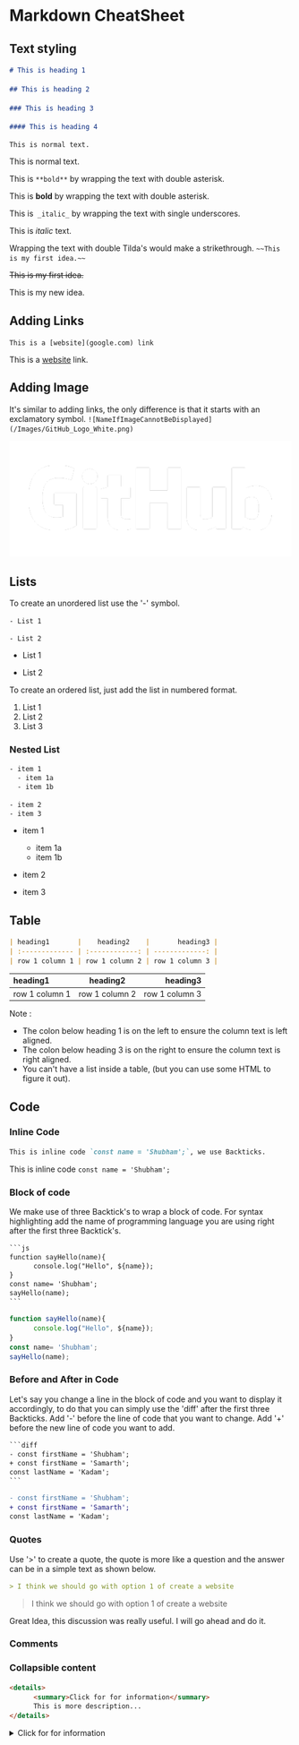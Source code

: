 # Markdown CheatSheet

## Text styling

```markdown
# This is heading 1

## This is heading 2

### This is heading 3

#### This is heading 4
```



`This is normal text.`

This is normal text.



This is  `**bold**`  by wrapping the text with double asterisk.

This is **bold** by wrapping the text with double asterisk.



This is` _italic_` by wrapping the text with single underscores.

This is _italic_ text.



Wrapping the text with double Tilda's would make a strikethrough.
`~~This is my first idea.~~`

~~This is my first idea.~~

This is my new idea.



## Adding Links

`This is a [website](google.com) link`

This is a [website](google.com) link.

## Adding Image

It's similar to adding links, the only difference is that it starts with an exclamatory symbol.
`![NameIfImageCannotBeDisplayed](/Images/GitHub_Logo_White.png)`

![Shubham](/Images/GitHub_Logo_White.png)

## Lists

To create an unordered list use the '-' symbol.

`- List 1`

`- List 2`

- List 1

- List 2

To create an ordered list, just add the list in numbered format.

1. List 1
2. List 2
3. List 3

### Nested List

```
- item 1 
  - item 1a
  - item 1b

- item 2
- item 3
```

- item 1 
  - item 1a
  - item 1b

- item 2
- item 3

## Table

```markdown
| heading1       |    heading2    |       heading3 |
| :------------- | :------------: | -------------: |
| row 1 column 1 | row 1 column 2 | row 1 column 3 |
```

| heading1       |    heading2    |       heading3 |
| :------------- | :------------: | -------------: |
| row 1 column 1 | row 1 column 2 | row 1 column 3 |

Note :

- The colon below heading 1 is on the left to ensure the column text is left aligned.
- The colon below heading 3 is on the right to ensure the column text is right aligned.
- You can't have a list inside a table, (but you can use some HTML to figure it out).

## Code

### Inline Code

```markdown
This is inline code `const name = 'Shubham';`, we use Backticks.
```

This is inline code `const name = 'Shubham';`

### Block of code

We make use of three Backtick's to wrap a block of code.
For syntax highlighting add the name of programming language you are using right after the first three Backtick's.

````
```js
function sayHello(name){
      console.log("Hello", ${name});
}
const name= 'Shubham';
sayHello(name);
```
````

```js
function sayHello(name){
      console.log("Hello", ${name});
}
const name= 'Shubham';
sayHello(name);
```

### Before and After in Code

Let's say you change a line in the block of code and you want to display it accordingly, to do that you can simply use the 'diff' after the first three Backticks.
Add '-' before the line of code that you want to change.
Add '+' before the new line of code you want to add.

````
```diff
- const firstName = 'Shubham';
+ const firstName = 'Samarth';
const lastName = 'Kadam';
```
````

```diff
- const firstName = 'Shubham';
+ const firstName = 'Samarth';
const lastName = 'Kadam';

```

### Quotes

Use '>' to create a quote, the quote is more like a question and the answer can be in a simple text as shown below.

```markdown
> I think we should go with option 1 of create a website
```

> I think we should go with option 1 of create a website

Great Idea, this discussion was really useful. I will go ahead and do it.

### Comments

<!-- This is a comment -->

### Collapsible content

```markdown
<details>
      <summary>Click for for information</summary>
      This is more description...
</details>
```

<details>
      <summary>Click for for information</summary>
      This is more description...
</details>
